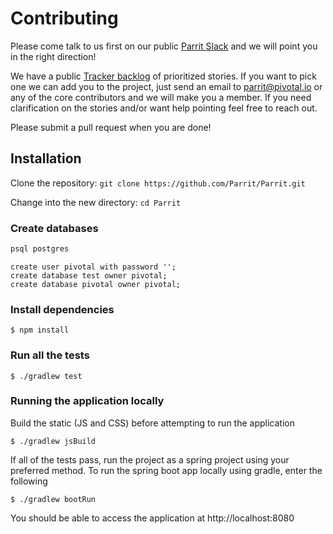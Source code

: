 # Contributing

Please come talk to us first on our public [Parrit Slack](https://parrit.slack.com) and we will point you in the right 
direction!

We have a public [Tracker backlog](https://www.pivotaltracker.com/n/projects/1504460) of prioritized stories.
If you want to pick one we can add you to the project, just send an email to parrit@pivotal.io
or any of the core contributors and we will make you a member. If you need clarification on the stories 
and/or want help pointing feel free to reach out.

Please submit a pull request when you are done!

## Installation

Clone the repository: `git clone https://github.com/Parrit/Parrit.git`

Change into the new directory: `cd Parrit`

### Create databases

```bash
psql postgres
```

```psql
create user pivotal with password '';
create database test owner pivotal;
create database pivotal owner pivotal;
```

### Install dependencies
```
$ npm install
```

### Run all the tests

```
$ ./gradlew test
```

### Running the application locally

Build the static (JS and CSS) before attempting to run the application
```
$ ./gradlew jsBuild
```

If all of the tests pass, run the project as a spring project using your preferred method.
To run the spring boot app locally using gradle, enter the following
```
$ ./gradlew bootRun
```

You should be able to access the application at http://localhost:8080

